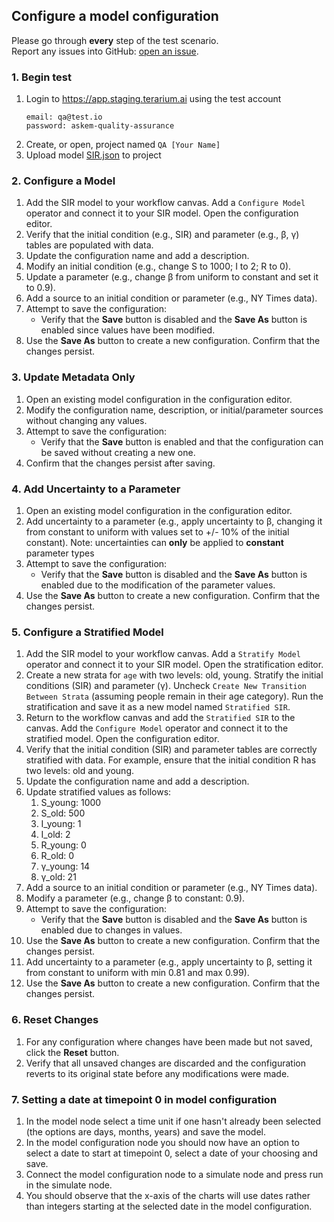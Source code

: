 ## Configure a model configuration
Please go through __every__ step of the test scenario.\
Report any issues into GitHub: [open an issue](https://github.com/DARPA-ASKEM/terarium/issues/new?assignees=&labels=bug%2C+Q%26A&template=qa-issue.md&title=%5BBUG%5D%3A+).

### 1. Begin test
1. Login to https://app.staging.terarium.ai using the test account
    ```
    email: qa@test.io
    password: askem-quality-assurance
    ```
2. Create, or open, project named `QA [Your Name]`
3. Upload model [SIR.json](https://drive.google.com/file/d/1eXlvpBfMmhrfC0xUXfuz0s_19gi-Rird/view?usp=drive_link) to project

### 2. Configure a Model
1. Add the SIR model to your workflow canvas. Add a `Configure Model` operator and connect it to your SIR model. Open the configuration editor.
2. Verify that the initial condition (e.g., SIR) and parameter (e.g., β, γ) tables are populated with data.
3. Update the configuration name and add a description.
4. Modify an initial condition (e.g., change S to 1000; I to 2; R to 0).
5. Update a parameter (e.g., change β from uniform to constant and set it to 0.9).
6. Add a source to an initial condition or parameter (e.g., NY Times data).
7. Attempt to save the configuration:
   - Verify that the **Save** button is disabled and the **Save As** button is enabled since values have been modified.
8. Use the **Save As** button to create a new configuration. Confirm that the changes persist.

### 3. Update Metadata Only
1. Open an existing model configuration in the configuration editor.
2. Modify the configuration name, description, or initial/parameter sources without changing any values.
3. Attempt to save the configuration:
   - Verify that the **Save** button is enabled and that the configuration can be saved without creating a new one.
4. Confirm that the changes persist after saving.

### 4. Add Uncertainty to a Parameter
1. Open an existing model configuration in the configuration editor.
2. Add uncertainty to a parameter (e.g., apply uncertainty to β, changing it from constant to uniform with values set to +/- 10% of the initial constant). Note: uncertainties can **only** be applied to **constant** parameter types
3. Attempt to save the configuration:
   - Verify that the **Save** button is disabled and the **Save As** button is enabled due to the modification of the parameter values.
4. Use the **Save As** button to create a new configuration. Confirm that the changes persist.

### 5. Configure a Stratified Model
1. Add the SIR model to your workflow canvas. Add a `Stratify Model` operator and connect it to your SIR model. Open the stratification editor.
2. Create a new strata for `age` with two levels: old, young. Stratify the initial conditions (SIR) and parameter (γ). Uncheck `Create New Transition Between Strata` (assuming people remain in their age category). Run the stratification and save it as a new model named `Stratified SIR`.
3. Return to the workflow canvas and add the `Stratified SIR` to the canvas. Add the `Configure Model` operator and connect it to the stratified model. Open the configuration editor.
4. Verify that the initial condition (SIR) and parameter tables are correctly stratified with data. For example, ensure that the initial condition R has two levels: old and young.
5. Update the configuration name and add a description.
6. Update stratified values as follows:
   1. S_young: 1000
   2. S_old: 500
   3. I_young: 1
   4. I_old: 2
   5. R_young: 0
   6. R_old: 0
   7. γ_young: 14
   8. γ_old: 21
7. Add a source to an initial condition or parameter (e.g., NY Times data).
8. Modify a parameter (e.g., change β to constant: 0.9).
9. Attempt to save the configuration:
   - Verify that the **Save** button is disabled and the **Save As** button is enabled due to changes in values.
10. Use the **Save As** button to create a new configuration. Confirm that the changes persist.
11. Add uncertainty to a parameter (e.g., apply uncertainty to β, setting it from constant to uniform with min 0.81 and max 0.99).
12. Use the **Save As** button to create a new configuration. Confirm that the changes persist.

### 6. Reset Changes
1. For any configuration where changes have been made but not saved, click the **Reset** button.
2. Verify that all unsaved changes are discarded and the configuration reverts to its original state before any modifications were made.

### 7. Setting a date at timepoint 0 in model configuration
1. In the model node select a time unit if one hasn't already been selected (the options are days, months, years) and save the model.
2. In the model configuration node you should now have an option to select a date to start at timepoint 0, select a date of your choosing and save.
3. Connect the model configuration node to a simulate node and press run in the simulate node.
4. You should observe that the x-axis of the charts will use dates rather than integers starting at the selected date in the model configuration.

